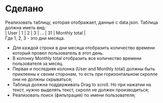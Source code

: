# Сделано

Реализовать таблицу, которая отображает, данные с data.json. Таблица должна иметь вид:  
| User | 1 | 2 | 3 | ... | 31 | Monthly total |  
Где 1, 2, 3 - это дни месяца.

- Для каждой строки в дни месяца отобразить количество времени который провел пользователь в этот день.
- В колонку Monthly total отобразить все количество времени пользователя за месяц.
- Первая и последняя колонка (User and Monthly total) должны быть приклеены к своим сторонам, то есть при горизонтальном скролле они не должны скрываться;
- Таблица должна поддерживать Drag to scroll. Но при нажатии на текст, нужно выделять текст, скролл не должен производиться;
- Реализовать поиск (фильтрация) по имени пользователя;
